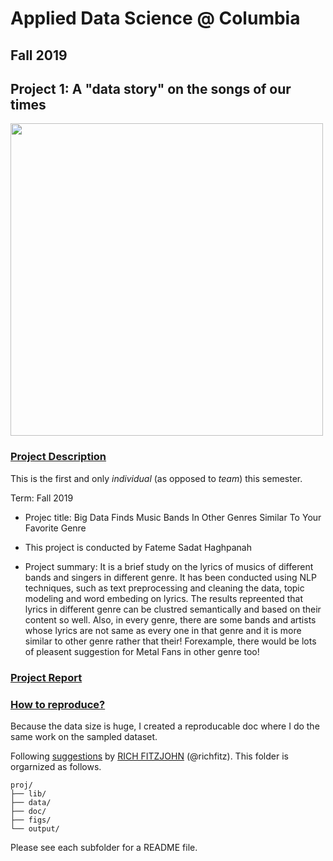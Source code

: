 # Applied Data Science @ Columbia
## Fall 2019
## Project 1: A "data story" on the songs of our times

<img src="figs/title1.jpeg" width="500">

### [Project Description](doc/)
This is the first and only *individual* (as opposed to *team*) this semester. 

Term: Fall 2019

+ Projec title: Big Data Finds Music Bands In Other Genres Similar To Your Favorite Genre
+ This project is conducted by Fateme Sadat Haghpanah

+ Project summary: It is a brief study on the lyrics of musics of different bands and singers in different genre. It has been conducted using NLP techniques, such as text preprocessing and cleaning the data, topic modeling and word embeding on lyrics. The results repreented that lyrics in different genre can be clustred semantically and based on their content so well. Also, in every genre, there are some bands and artists whose lyrics are not same as every one in that genre and it is more similar to other genre rather that their! Forexample, there would be lots of pleasent suggestion for Metal Fans in other genre too!

### [Project Report](doc/Data_Story.html)

### [How to reproduce?](doc/README.md)
Because the data size is huge, I created a reproducable doc where I do the same work on the sampled dataset. 


Following [suggestions](http://nicercode.github.io/blog/2013-04-05-projects/) by [RICH FITZJOHN](http://nicercode.github.io/about/#Team) (@richfitz). This folder is orgarnized as follows.

```
proj/
├── lib/
├── data/
├── doc/
├── figs/
└── output/
```

Please see each subfolder for a README file.
